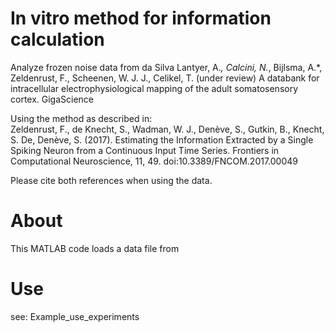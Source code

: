 # In vitro method for information calculation
Analyze frozen noise data from
da Silva Lantyer, A.*, Calcini, N.*, Bijlsma, A.*, Zeldenrust, F., Scheenen, W. J. J., Celikel, T. (under review) A databank for intracellular electrophysiological mapping of the adult somatosensory cortex. GigaScience

Using the method as described in: <br />
Zeldenrust, F., de Knecht, S., Wadman, W. J., Denève, S., Gutkin, B., Knecht, S. De, Denève, S. (2017). 
Estimating the Information Extracted by a Single Spiking Neuron from a Continuous Input Time Series. 
Frontiers in Computational Neuroscience, 11, 49. doi:10.3389/FNCOM.2017.00049 <br />

Please cite both references when using the data.

# About
This MATLAB code loads a data file from 

# Use
see: Example_use_experiments
